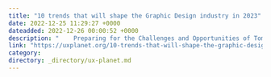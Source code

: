 ```yaml
---
title: "10 trends that will shape the Graphic Design industry in 2023"
date: 2022-12-25 11:29:27 +0000
dateadded: 2022-12-26 00:00:52 +0000
description: "    Preparing for the Challenges and Opportunities of Tomorrow.  Continue reading on UX Planet »  "
link: "https://uxplanet.org/10-trends-that-will-shape-the-graphic-design-industry-in-2023-28df7e92953c?source=rss----819cc2aaeee0---4"
category:
directory: _directory/ux-planet.md
---
```

